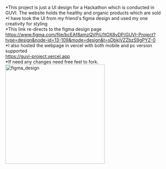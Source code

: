 *This project is just a UI design for a Hackathon which is conducted in GUVI. The website holds the healthy and organic products which are sold <br>
*I have took the UI from my friend's figma design and used my one creativity for styling <br>
*This link re-directs to the figma design page <br>
https://www.figma.com/file/bcEAf8amzQVPiU1tOX8vDP/GUVI-Project?type=design&node-id=13-109&mode=design&t=sDbkiVZZbzS9gPYZ-0 <br>
*I also hosted the webpage in vercel with both mobile and pc version supported <br>
https://guvi-project.vercel.app<br>
*If need any changes need free feel to fork. <br>
<img width="310" alt="figma_design" src="https://github.com/saibabu10/Guvi_project/assets/127172285/1c59eead-5e4b-4c64-94e4-d194f5c3112e">
